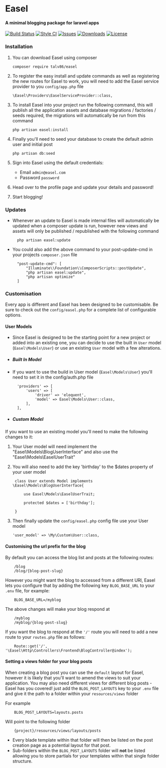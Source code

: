 # Easel
#### A minimal blogging package for laravel apps

[![Build Status](https://api.travis-ci.org/talv86/easel.svg)](https://travis-ci.org/talv86/easel)
[![Style CI](https://styleci.io/repos/63001540/shield?style=flat)](https://styleci.io/repos/63001540)
[![Issues](https://img.shields.io/github/issues/talv86/easel.svg)](https://github.com/talv86/easel/issues)
[![Downloads](https://poser.pugx.org/talv86/easel/downloads)](https://packagist.org/packages/talv86/easel)
[![License](https://poser.pugx.org/talv86/easel/license)](https://github.com/talv86/easel/blob/master/licence)

### Installation

1. You can download Easel using composer 

    ```
    composer require talv86/easel
    ```

2. To register the easy install and update commands as well as registering the new routes for Easel to work, you will need to add the Easel service provider to you `config/app.php` file

    ```
    \Easel\Providers\EaselServiceProvider::class,
    ```

3. To install Easel into your project run the following command, this will publish all the application assets and database migrations / factories / seeds required, the migrations will automatically be run from this command

    ```
    php artisan easel:install
    ```

4. Finally you'll need to seed your database to create the default admin user and initial post

    ```
    php artisan db:seed
    ```

5. Sign into Easel using the default credentials:
    - Email `admin@easel.com`
    - Password `password`
    
6. Head over to the profile page and update your details and password!

7. Start blogging! 

### Updates 

- Whenever an update to Easel is made internal files will automatically be updated when a composer update is run, however new views and assets will only be published / republished with the following command
    
        php artisan easel:update
    
- You could also add the above command to your post-update-cmd in your projects `composer.json` file

        "post-update-cmd": [
            "Illuminate\\Foundation\\ComposerScripts::postUpdate",
            "php artisan easel:update",
            "php artisan optimize"
        ]

### Customisation

Every app is different and Easel has been designed to be customisable. Be sure to check out the `config/easel.php` for a complete list of configurable options. 

#### User Models

- Since Easel is designed to be the starting point for a new project or added into an existing one, you can decide to use the built in `User` model (`Easel\Models\User`) or use an existing `User` model with a few alterations. 

- ##### Built In Model

- If you want to use the build in User model (`Easel\Models\User`) you'll need to set it in the config/auth.php file

        'providers' => [
            'users' => [
                'driver' => 'eloquent',
                'model' => Easel\Models\User::class,
            ],
        ],
    

- ##### Custom Model

If you want to use an existing model you'll need to make the following changes to it: 

1. Your User model will need implement the "Easel\Models\BlogUserInterface" and also use the "Easel\Models\EaselUserTrait"
2. You will also need to add the key 'birthday' to the $dates property of your user model

        class User extends Model implements \Easel\Models\BlogUserInterface{
        
            use Easel\Models\EaselUserTrait;
        
            protected $dates = ['birthday'];
            
        }
    
3. Then finally update the `config/easel.php` config file use your User model
 
    ```
    'user_model' => \My\Custom\User::class,
    ```
    

#### Customising the url prefix for the blog

By default you can access the blog list and posts at the following routes:
    
        /blog
        /blog/{blog-post-slug}
    
However you might want the blog to accessed from a different URI, Easel lets you configure that by adding the following key `BLOG_BASE_URL` to your `.env` file, for example:

        BLOG_BASE_URL=/myblog
   
The above changes will make your blog respond at 
    
        /myblog
        /myblog/{blog-post-slug}

If you want the blog to respond at the `'/'` route you will need to add a new route to your `routes.php` file as follows:

        Route::get('/', '\Easel\Http\Controllers\Frontend\BlogController@index');

#### Setting a views folder for your blog posts

When creating a blog post you can use the `default` layout for Easel, however it is likely that you'll want to amend the views to suit your application. 
You may also need different views for different blog posts - Easel has you covered! just add the `BLOG_POST_LAYOUTS` key to your `.env` file and give it the path to a folder within your `resources/views` folder

For example

        BLOG_POST_LAYOUTS=layouts.posts

Will point to the following folder

        {project}/resources/views/layouts/posts

 - Every blade template within that folder will then be listed on the post creation page as a potential layout for that post. 
 - Sub-folders within the `BLOG_POST_LAYOUTS` folder will __not__ be listed allowing you to store partials for your templates within that single folder structure.
